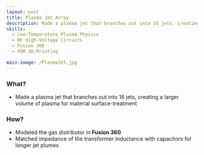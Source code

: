 ```yaml
---
layout: post
title: Plasma Jet Array
description: Made a plasma jet that branches out into 16 jets, creating a larger volume of plasma for material surface-treatment
skills: 
  - Low-Temperature Plasma Physics
  - RF High-Voltage Circuits
  - Fusion 360
  - FDM 3D-Printing

main-image: /PlasmaJet.jpg
---
```


### **What?**
 - Made a plasma jet that branches out into 16 jets, creating a larger volume of plasma for material surface-treatment

### **How?**
- Modeled the gas distributor in **Fusion 360**
- Matched impedance of the transformer inductance with capacitors for longer jet plumes



